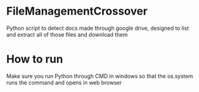 # FileManagementCrossover
Python script to detect docs made through google drive, designed to list and extract all of those files and download them

# How to run

Make sure you run Python through CMD in windows so that the os.system runs the command and opens in web browser
